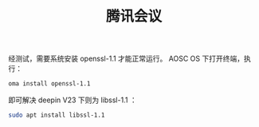 ﻿---
id: 1053
title: "腾讯会议"
weight: 1053
version: "3.19.2.400"
updateTime: "2024-12-18T08:49:39"
debName: "http://app.loongapps.cn:8090/upload/file/TencentMeeting_0300000000_3.19.2.400_loongarch64_default.publish.officialwebsite.deb"
debSize: "135.9 MB"
command: "/opt/wemeet/wemeetapp.sh"
compatibility: 2
---

经测试，需要系统安装 openssl-1.1 才能正常运行。
AOSC OS 下打开终端，执行：
```bash
oma install openssl-1.1
```
即可解决
deepin V23 下则为 libssl-1.1 ：
```bash
sudo apt install libssl-1.1
```
